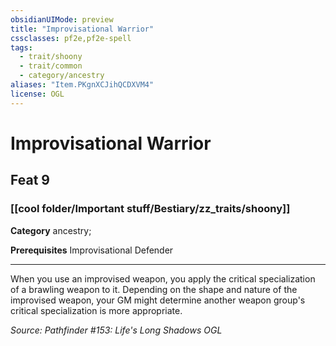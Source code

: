 ```yaml
---
obsidianUIMode: preview
title: "Improvisational Warrior"
cssclasses: pf2e,pf2e-spell
tags:
  - trait/shoony
  - trait/common
  - category/ancestry
aliases: "Item.PKgnXCJihQCDXVM4"
license: OGL
---
```

# Improvisational Warrior
## Feat 9
### [[cool folder/Important stuff/Bestiary/zz_traits/shoony]]

**Category** ancestry; 



**Prerequisites** Improvisational Defender
* * *
When you use an improvised weapon, you apply the critical specialization of a brawling weapon to it. Depending on the shape and nature of the improvised weapon, your GM might determine another weapon group's critical specialization is more appropriate.

*Source: Pathfinder #153: Life's Long Shadows*
*OGL*